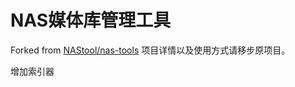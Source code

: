 # NAS媒体库管理工具
Forked from [NAStool/nas-tools](https://github.com/NAStool/nas-tools)
项目详情以及使用方式请移步原项目。

增加索引器
